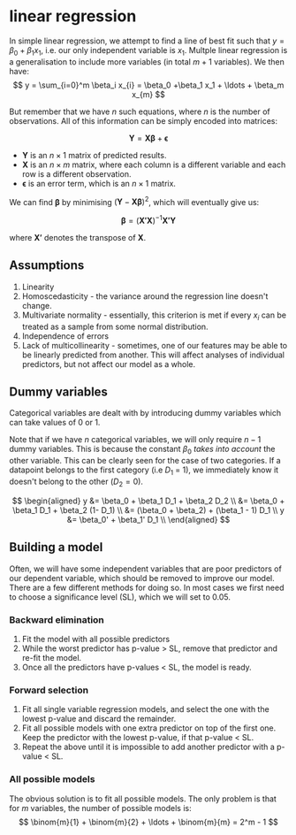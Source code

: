 # linear regression

In simple linear regression, we attempt to find a line of best fit such that $y = \beta_0 +\beta_1 x_1$, i.e. our only independent variable is $x_1$. Multple linear regression is a generalisation to include more variables (in total $m+1$ variables). We then have:
$$ y = \sum_{i=0}^m \beta_i x_{i} = \beta_0 +\beta_1 x_1 + \ldots + \beta_m x_{m} $$

But remember that we have $n$ such equations, where $n$ is the number of observations. All of this information can be simply encoded into matrices:

$$ \mathbf{Y} = \mathbf{X\beta} + \mathbf{\epsilon} $$

- $\mathbf{Y}$ is an $n \times 1$ matrix of predicted results.
- $\mathbf{X}$ is an $n \times m$ matrix, where each column is a different variable and each row is a different observation.
- $\mathbf{\epsilon}$ is an error term, which is an $n \times 1$ matrix.

We can find $\mathbf{\beta}$ by minimising $(\mathbf{Y} - \mathbf{X \beta})^2$, which will eventually give us:

$$ \mathbf{\beta} = (\mathbf{X'X})^{-1}\mathbf{X' Y} $$

where $\mathbf{X'}$ denotes the transpose of $\mathbf{X}$.

## Assumptions

1. Linearity
2. Homoscedasticity - the variance around the regression line doesn't change.
3. Multivariate normality - essentially, this criterion is met if every $x_i$ can be treated as a sample from some normal distribution.
4. Independence of errors
5. Lack of multicollinearity - sometimes, one of our features may be able to be linearly predicted from another. This will affect analyses of individual predictors, but not affect our model as a whole.

## Dummy variables

Categorical variables are dealt with by introducing dummy variables which can take values of 0 or 1.

Note that if we have $n$ categorical variables, we will only require $n-1$ dummy variables. This is because the constant $\beta_0$ *takes into account* the other variable.
This can be clearly seen for the case of two categories. If a datapoint belongs to the first category (i.e $D_1$ = 1), we immediately know it doesn't belong to the other ($D_2 = 0$).

$$
\begin{aligned}
    y &= \beta_0 + \beta_1 D_1 + \beta_2 D_2 \\
    &= \beta_0 + \beta_1 D_1 + \beta_2 (1- D_1) \\
    &= (\beta_0 + \beta_2) + (\beta_1 - 1) D_1 \\
    y &= \beta_0' + \beta_1' D_1 \\
\end{aligned}
$$


## Building a model

Often, we will have some independent variables that are poor predictors of our dependent variable, which should be removed to improve our model. There are a few different methods for doing so. In most cases we first need to choose a significance level (SL), which we will set to 0.05.

### Backward elimination

1. Fit the model with all possible predictors
2. While the worst predictor has p-value > SL, remove that predictor and re-fit the model.
3. Once all the predictors have p-values < SL, the model is ready.

### Forward selection

1. Fit all single variable regression models, and select the one with the lowest p-value and discard the remainder.
2. Fit all possible models with one extra predictor on top of the first one. Keep the predictor with the lowest p-value, if that p-value < SL.
3. Repeat the above until it is impossible to add another predictor with a p-value < SL.

### All possible models

The obvious solution is to fit all possible models. The only problem is that for $m$ variables, the number of possible models is:
$$ \binom{m}{1} + \binom{m}{2} + \ldots + \binom{m}{m} = 2^m - 1  $$
